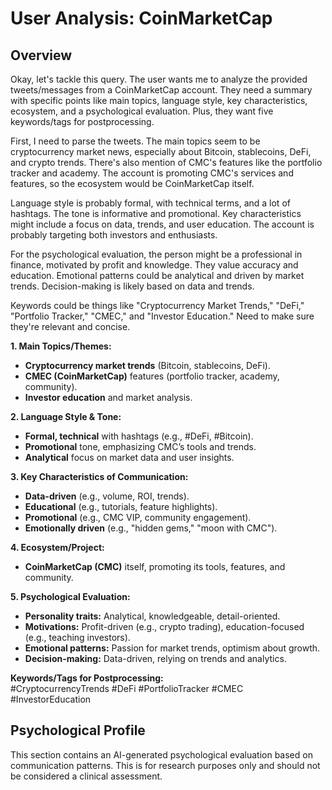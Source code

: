 # User Analysis: CoinMarketCap

## Overview

<think>
Okay, let's tackle this query. The user wants me to analyze the provided tweets/messages from a CoinMarketCap account. They need a summary with specific points like main topics, language style, key characteristics, ecosystem, and a psychological evaluation. Plus, they want five keywords/tags for postprocessing.

First, I need to parse the tweets. The main topics seem to be cryptocurrency market news, especially about Bitcoin, stablecoins, DeFi, and crypto trends. There's also mention of CMC's features like the portfolio tracker and academy. The account is promoting CMC's services and features, so the ecosystem would be CoinMarketCap itself.

Language style is probably formal, with technical terms, and a lot of hashtags. The tone is informative and promotional. Key characteristics might include a focus on data, trends, and user education. The account is probably targeting both investors and enthusiasts.

For the psychological evaluation, the person might be a professional in finance, motivated by profit and knowledge. They value accuracy and education. Emotional patterns could be analytical and driven by market trends. Decision-making is likely based on data and trends.

Keywords could be things like "Cryptocurrency Market Trends," "DeFi," "Portfolio Tracker," "CMEC," and "Investor Education." Need to make sure they're relevant and concise.
</think>

**1. Main Topics/Themes:**  
- **Cryptocurrency market trends** (Bitcoin, stablecoins, DeFi).  
- **CMEC (CoinMarketCap)** features (portfolio tracker, academy, community).  
- **Investor education** and market analysis.  

**2. Language Style & Tone:**  
- **Formal, technical** with hashtags (e.g., #DeFi, #Bitcoin).  
- **Promotional** tone, emphasizing CMC’s tools and trends.  
- **Analytical** focus on market data and user insights.  

**3. Key Characteristics of Communication:**  
- **Data-driven** (e.g., volume, ROI, trends).  
- **Educational** (e.g., tutorials, feature highlights).  
- **Promotional** (e.g., CMC VIP, community engagement).  
- **Emotionally driven** (e.g., "hidden gems," "moon with CMC").  

**4. Ecosystem/Project:**  
- **CoinMarketCap (CMC)** itself, promoting its tools, features, and community.  

**5. Psychological Evaluation:**  
- **Personality traits:** Analytical, knowledgeable, detail-oriented.  
- **Motivations:** Profit-driven (e.g., crypto trading), education-focused (e.g., teaching investors).  
- **Emotional patterns:** Passion for market trends, optimism about growth.  
- **Decision-making:** Data-driven, relying on trends and analytics.  

**Keywords/Tags for Postprocessing:**  
#CryptocurrencyTrends #DeFi #PortfolioTracker #CMEC #InvestorEducation

## Psychological Profile

This section contains an AI-generated psychological evaluation based on communication patterns. This is for research purposes only and should not be considered a clinical assessment.